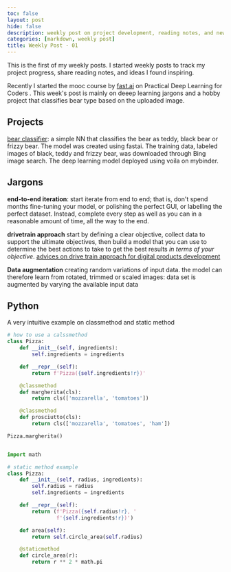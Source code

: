 ```yaml
---
toc: false
layout: post
hide: false
description: weekly post on project development, reading notes, and new skills
categories: [markdown, weekly post]
title: Weekly Post - 01
---
```

This is the first of my weekly posts. I started weekly posts to track my project progress, share reading notes, and ideas I found inspiring.  

Recently I started the mooc course by [fast.ai](https://course.fast.ai) on Practical Deep Learning for Coders . This week's post is mainly on deeep learning jargons and a hobby project that classifies bear type based on the uploaded image.

## Projects
[bear classifier](https://a-bear-classifier.herokuapp.com): a simple NN that classifies the bear as teddy, black bear or frizzy bear. The model was created using fastai. The training data, labeled images of black, teddy and frizzy bear, was downloaded through Bing image search. The deep learning model deployed using voila on mybinder. 

## Jargons 
**end-to-end iteration**: start iterate from end to end; that is, don't spend months fine-tuning your model, or polishing the perfect GUI, or labelling the perfect dataset. Instead, complete every step as well as you can in a reasonable amount of time, all the way to the end. 

**drivetrain approach** start by defining a clear objective, collect data to support the ultimate objectives, then build a model that you can use to determine the best actions to take to get the best results *in terms of your objective*. [advices on drive train approach for digital products development](https://www.oreilly.com/radar/drivetrain-approach-data-products/)

**Data augmentation** creating random variations of input data. the model can therefore learn from rotated, trimmed or scaled images: data set is augmented by varying the available input data

## Python

A very intuitive example on classmethod and static method

```Python
# how to use a calssmethod 
class Pizza:
    def __init__(self, ingredients):
        self.ingredients = ingredients

    def __repr__(self):
        return f'Pizza({self.ingredients!r})'

    @classmethod
    def margherita(cls):
        return cls(['mozzarella', 'tomatoes'])

    @classmethod
    def prosciutto(cls):
        return cls(['mozzarella', 'tomatoes', 'ham'])

Pizza.margherita()
```

```Python

import math

# static method example 
class Pizza:
    def __init__(self, radius, ingredients):
        self.radius = radius
        self.ingredients = ingredients

    def __repr__(self):
        return (f'Pizza({self.radius!r}, '
                f'{self.ingredients!r})')

    def area(self):
        return self.circle_area(self.radius)

    @staticmethod
    def circle_area(r):
        return r ** 2 * math.pi
```
